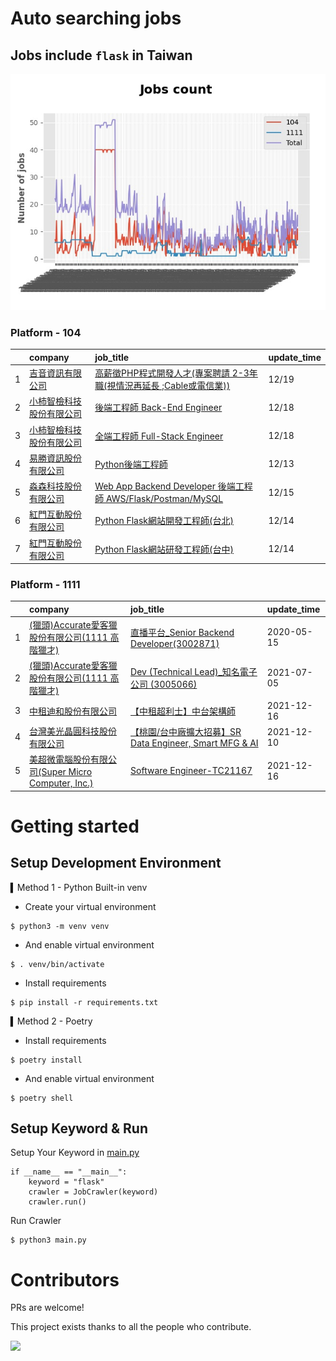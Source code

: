 # Auto searching jobs

## Jobs include `flask` in Taiwan 

 ![image](./doc/plot_img.jpg)


### Platform - 104


|    | company                                                                              | job_title                                                                                                                | update_time   |
|---:|:-------------------------------------------------------------------------------------|:-------------------------------------------------------------------------------------------------------------------------|:--------------|
|  1 | [吉音資訊有限公司](https://www.104.com.tw/company/10uhacsw?jobsource=jolist_b_date)          | [高薪徵PHP程式開發人才(專案聘請 2-3年職(視情況再延長 ;Cable或電信業))](https://www.104.com.tw/job/2j2kp?jobsource=jolist_b_date)                  | 12/19         |
|  2 | [小柿智檢科技股份有限公司](https://www.104.com.tw/company/1a2x6bl77l?jobsource=jolist_b_date)    | [後端工程師 Back-End Engineer](https://www.104.com.tw/job/71bmd?jobsource=jolist_b_date)                                      | 12/18         |
|  3 | [小柿智檢科技股份有限公司](https://www.104.com.tw/company/1a2x6bl77l?jobsource=jolist_b_date)    | [全端工程師 Full-Stack Engineer](https://www.104.com.tw/job/71bmz?jobsource=jolist_b_date)                                    | 12/18         |
|  4 | [易勝資訊股份有限公司](https://www.104.com.tw/company/1a2x6bj8og?jobsource=jolist_c_relevance) | [Python後端工程師](https://www.104.com.tw/job/76vbt?jobsource=jolist_c_relevance)                                             | 12/13         |
|  5 | [淼森科技股份有限公司](https://www.104.com.tw/company/1a2x6blm7t?jobsource=jolist_c_relevance) | [Web App Backend Developer 後端工程師 AWS/Flask/Postman/MySQL](https://www.104.com.tw/job/7a7i3?jobsource=jolist_c_relevance) | 12/15         |
|  6 | [紅門互動股份有限公司](https://www.104.com.tw/company/oh4m67k?jobsource=jolist_c_relevance)    | [Python Flask網站開發工程師(台北)](https://www.104.com.tw/job/6xtfl?jobsource=jolist_c_relevance)                                 | 12/14         |
|  7 | [紅門互動股份有限公司](https://www.104.com.tw/company/oh4m67k?jobsource=jolist_c_relevance)    | [Python Flask網站研發工程師(台中)](https://www.104.com.tw/job/6kf9h?jobsource=jolist_c_relevance)                                 | 12/14         |

### Platform - 1111


|    | company                                                                          | job_title                                                                             | update_time   |
|---:|:---------------------------------------------------------------------------------|:--------------------------------------------------------------------------------------|:--------------|
|  1 | [(獵頭)Accurate愛客獵股份有限公司(1111 高階獵才)](https://www.1111.com.tw/corp/69647966/)       | [直播平台_Senior Backend Developer(3002871)](https://www.1111.com.tw/job/85960420/)       | 2020-05-15    |
|  2 | [(獵頭)Accurate愛客獵股份有限公司(1111 高階獵才)](https://www.1111.com.tw/corp/69647966/)       | [Dev (Technical Lead)_知名電子公司 (3005066)](https://www.1111.com.tw/job/97459998/)        | 2021-07-05    |
|  3 | [中租迪和股份有限公司](https://www.1111.com.tw/corp/2850037/)                              | [【中租超利士】中台架構師](https://www.1111.com.tw/job/97507405/)                                 | 2021-12-16    |
|  4 | [台灣美光晶圓科技股份有限公司](https://www.1111.com.tw/corp/9622349/)                          | [【桃園/台中廠擴大招募】SR Data Engineer, Smart MFG & AI](https://www.1111.com.tw/job/97430508/) | 2021-12-10    |
|  5 | [美超微電腦股份有限公司(Super Micro Computer, Inc.)](https://www.1111.com.tw/corp/9530088/) | [Software Engineer-TC21167](https://www.1111.com.tw/job/98544764/)                    | 2021-12-16    |



# Getting started
## Setup Development Environment
▍Method 1 - Python Built-in venv

- Create your virtual environment
```
$ python3 -m venv venv
```
- And enable virtual environment
```
$ . venv/bin/activate
```
- Install requirements
```
$ pip install -r requirements.txt 
```

▍Method 2 - Poetry
- Install requirements
```
$ poetry install
```
- And enable virtual environment
```
$ poetry shell
```

## Setup Keyword & Run

Setup Your Keyword in [main.py](./main.py#L88)
```
if __name__ == "__main__":
    keyword = "flask"
    crawler = JobCrawler(keyword)
    crawler.run()
```

Run Crawler
```
$ python3 main.py
```

# Contributors
PRs are welcome!

This project exists thanks to all the people who contribute.

<a href="https://github.com/hsuanchi/auto-search-flask-job/graphs/contributors">
  <img src="https://contrib.rocks/image?repo=hsuanchi/auto-search-flask-job"/>
</a>
